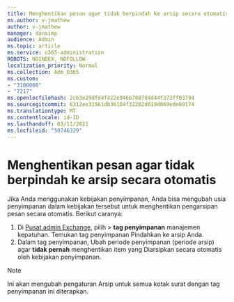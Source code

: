 ```yaml
---
title: Menghentikan pesan agar tidak berpindah ke arsip secara otomatis
ms.author: v-jmathew
author: v-jmathew
manager: dansimp
audience: Admin
ms.topic: article
ms.service: o365-administration
ROBOTS: NOINDEX, NOFOLLOW
localization_priority: Normal
ms.collection: Adm_O365
ms.custom:
- "3100008"
- "7217"
ms.openlocfilehash: 2cb3e29dfd4f422e946b7887d4d44f373ff03794
ms.sourcegitcommit: 6312ee31561db36104f32282d019d069ede69174
ms.translationtype: MT
ms.contentlocale: id-ID
ms.lasthandoff: 03/11/2021
ms.locfileid: "50746329"
---
```

# <a name="stop-messages-from-moving-to-the-archive-automatically"></a>Menghentikan pesan agar tidak berpindah ke arsip secara otomatis

Jika Anda menggunakan kebijakan penyimpanan, Anda bisa mengubah usia penyimpanan dalam kebijakan tersebut untuk menghentikan pengarsipan pesan secara otomatis. Berikut caranya:

1. Di [Pusat admin Exchange](https://go.microsoft.com/fwlink/?linkid=2059104), pilih   >  **tag penyimpanan** manajemen kepatuhan. Temukan tag penyimpanan Pindahkan ke arsip Anda.
2. Dalam tag penyimpanan, Ubah periode penyimpanan (periode arsip) agar **tidak pernah** menghentikan item yang Diarsipkan secara otomatis oleh kebijakan penyimpanan.

> [!NOTE]
> Ini akan mengubah pengaturan Arsip untuk semua kotak surat dengan tag penyimpanan ini diterapkan.
